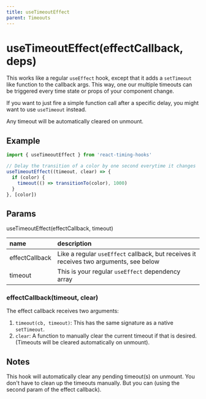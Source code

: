 ```yaml
---
title: useTimeoutEffect
parent: Timeouts
---
```


# useTimeoutEffect(effectCallback, deps)

This works like a regular `useEffect` hook, except that it adds a `setTimeout` like function
to the callback args. This way, one our multiple timeouts can be triggered every time state or props of your component change.

If you want to just fire a simple function call after a specific delay, you might want to use `useTimeout` instead.

Any timeout will be automatically cleared on unmount.

## Example

```javascript
import { useTimeoutEffect } from 'react-timing-hooks'

// Delay the transition of a color by one second everytime it changes
useTimeoutEffect((timeout, clear) => {
  if (color) {
    timeout(() => transitionTo(color), 1000)
  }
}, [color])
```

## Params

useTimeoutEffect(effectCallback, timeout)

| name           | description                                                          |
|:---------------|:---------------------------------------------------------------------|
| effectCallback | Like a regular `useEffect` callback, but receives it receives two arguments, see below |
| timeout        | This is your regular `useEffect` dependency array

### effectCallback(timeout, clear)

The effect callback receives two arguments: 

1. `timeout(cb, timeout)`: This has the same signature as a native `setTimeout`.
2. `clear`: A function to manually clear the current timeout if that is desired. (Timeouts will be cleared automatically on unmount).


## Notes

This hook will automatically clear any pending timeout(s) on unmount. You don't have to clean up the timeouts manually. But you can (using the second param of the effect callback).
